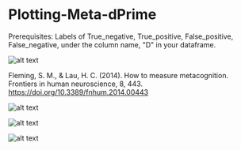 # Plotting-Meta-dPrime
Prerequisites: Labels of True_negative, True_positive, False_positive, False_negative, under the column name, "D" in your dataframe.

![alt text](https://github.com/SoanKim/Plotting-Meta-dPrime/blob/ba0aaa7ddc4f4f2ccab76e010823a5bcfb857ef2/Fleming,%20S.%20M.,%20&%20Lau,%20H.%20C.%20(2014).png)

Fleming, S. M., & Lau, H. C. (2014). How to measure metacognition. Frontiers in human neuroscience, 8, 443. https://doi.org/10.3389/fnhum.2014.00443

![alt text](https://github.com/SoanKim/Plotting-Meta-dPrime/blob/f05b5865e9f4fb1e5ff1d5bc30205c610ca7879d/ROC_of_Meta_dPrime_1.png)

![alt text](https://github.com/SoanKim/Plotting-Meta-dPrime/blob/5a49501b0dae18b8e6953c1c21307ddb19ad20e5/ROC_of_Meta_dPrime_2.png)

![alt text](https://github.com/SoanKim/Plotting-Meta-dPrime/blob/d0cabcde4df137036c73ca949142a2c1136d4212/ROC_of_Meta_dPrime_3.png)


